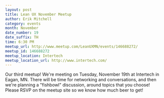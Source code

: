```yaml
---
layout: post
title: Lean UX November Meetup
author: Erik Mitchell
category: events
month: November
date_number: 19
date_suffix: TH
time: 6:30 PM
meetup_url: http://www.meetup.com/LeanUXMN/events/146688272/
meetup_id: 146688272
meetup_location: Intertech
meetup_location_url: http://www.intertech.com/
---
```

Our third meetup! We're meeting on Tuesday, November 19th at Intertech in Eagan, MN. There will be time for networking and conversations, and then we're planning a "fishbowl" discussion, around topics that you choose! Please RSVP on the meetup site so we know how much beer to get!
